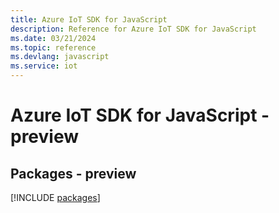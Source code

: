 ```yaml
---
title: Azure IoT SDK for JavaScript
description: Reference for Azure IoT SDK for JavaScript
ms.date: 03/21/2024
ms.topic: reference
ms.devlang: javascript
ms.service: iot
---
```

# Azure IoT SDK for JavaScript - preview
## Packages - preview
[!INCLUDE [packages](iot-index.md)]